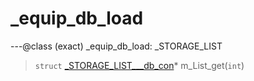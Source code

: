 # _equip_db_load

---@class (exact) _equip_db_load: _STORAGE_LIST
 
> `struct` [_STORAGE_LIST___db_con](lua/classes/_STORAGE_LIST___db_con.md)* m_List_get(`int`)
 
